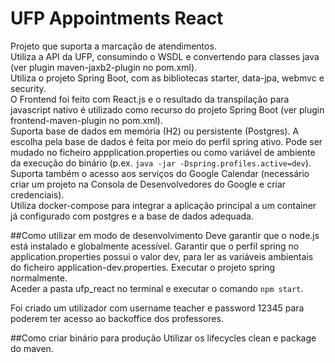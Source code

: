 # UFP Appointments React

Projeto que suporta a marcação de atendimentos.\
Utiliza a API da UFP, consumindo o WSDL e convertendo para classes java (ver plugin maven-jaxb2-plugin no pom.xml).\
Utiliza o projeto Spring Boot, com as bibliotecas starter, data-jpa, webmvc e security.\
O Frontend foi feito com React.js e o resultado da transpilação para javascript nativo é utilizado como recurso do projeto Spring Boot (ver plugin frontend-maven-plugin no pom.xml).\
Suporta base de dados em memória (H2) ou persistente (Postgres). A escolha pela base de dados é feita por meio do perfil spring ativo. Pode ser mudado no ficheiro appplication.properties ou como variável de ambiente da execução do binário (p.ex. ```java -jar -Dspring.profiles.active=dev```).\
Suporta também o acesso aos serviços do Google Calendar (necessário criar um projeto na Consola de Desenvolvedores do Google e criar credenciais).\
Utiliza docker-compose para integrar a aplicação principal a um container já configurado com postgres e a base de dados adequada.

##Como utilizar em modo de desenvolvimento
Deve garantir que o node.js está instalado e globalmente acessível.
Garantir que o perfil spring no application.properties possui o valor dev, para ler as variáveis ambientais do ficheiro application-dev.properties. Executar o projeto spring normalmente.\
Aceder a pasta ufp_react no terminal e executar o comando ```npm start```.

Foi criado um utilizador com username teacher e password 12345 para poderem ter acesso ao backoffice dos professores.  

##Como criar binário para produção
Utilizar os lifecycles clean e package do maven. 
